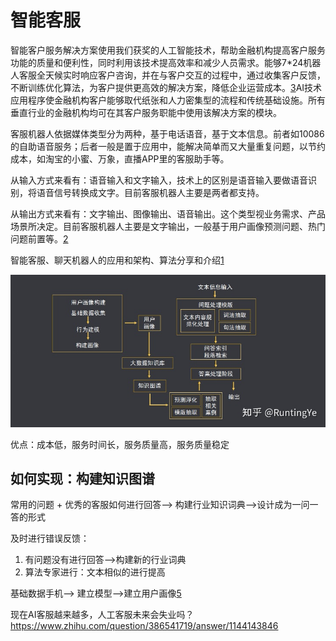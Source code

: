 # 智能客服

智能客户服务解决方案使用我们获奖的人工智能技术，帮助金融机构提高客户服务功能的质量和便利性，同时利用该技术提高效率和减少人员需求。能够7*24机器人客服全天候实时响应客户咨询，并在与客户交互的过程中，通过收集客户反馈，不断训练优化算法，为客户提供更高效的解决方案，降低企业运营成本。[3]AI技术应用程序使金融机构客户能够取代纸张和人力密集型的流程和传统基础设施。所有垂直行业的金融机构均可在其客户服务职能中使用该解决方案的模块。

客服机器人依据媒体类型分为两种，基于电话语音，基于文本信息。前者如10086的自助语音服务；后者一般是置于应用中，能解决简单而又大量重复问题，以节约成本，如淘宝的小蜜、万象，直播APP里的客服助手等。

从输入方式来看有：语音输入和文字输入，技术上的区别是语音输入要做语音识别，将语音信号转换成文字。目前客服机器人主要是两者都支持。

从输出方式来看有：文字输出、图像输出、语音输出。这个类型视业务需求、产品场景所决定。目前客服机器人主要是文字输出，一般基于用户画像预测问题、热门问题前置等。[2]


智能客服、聊天机器人的应用和架构、算法分享和介绍[1]

![智能客服](../img/Client_Service.jpg)

优点：成本低，服务时间长，服务质量高，服务质量稳定

## 如何实现：构建知识图谱

常用的问题 + 优秀的客服如何进行回答——> 构建行业知识词典——>设计成为一问一答的形式

及时进行错误反馈：

1. 有问题没有进行回答——>构建新的行业词典
1. 算法专家进行：文本相似的进行提高

基础数据手机——> 建立模型——>建立用户画像[5]

现在AI客服越来越多，人工客服未来会失业吗？
https://www.zhihu.com/question/386541719/answer/1144143846

[1]: https://github.com/chatopera/chatbot.catalog.customer-service
[2]: https://mp.weixin.qq.com/s/hdmV5bHbMqyIB7E3A0Igrw
[3]: https://www.sohu.com/a/393727642_676545
[4]: https://zhuanlan.zhihu.com/p/250482456
[5]: https://zhuanlan.zhihu.com/p/250482456

